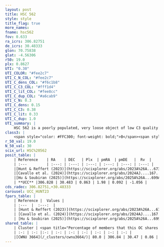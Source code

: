 ```yaml
---
layout: post
title: HSC 562
style: style
title_flag: true
more_names: 
fname: hsc562
fov: 0.633
ra_icrs: 306.82751
de_icrs: 30.48333
glon: 70.75838
glat: -4.56306
r50: 19.0
plx: 0.8627
UTI: "0.30"
UTI_COLOR: "#fee2c7"
UTI_C_N_COL: "#fee2c7"
UTI_C_dens_COL: "#f6c1b8"
UTI_C_C3_COL: "#fff1d4"
UTI_C_lit_COL: "#fee8cc"
UTI_C_dup_COL: "#a6cab9"
UTI_C_N: 0.3
UTI_C_dens: 0.15
UTI_C_C3: 0.38
UTI_C_lit: 0.33
UTI_C_dup: 1.0
UTI_summary: |
    HSC 562 is a poorly populated, very loose object of low C3 quality. It was recently reported in the literature. This object shares a large percentage of members with a later reported entry.
class3: |
    <span style="color: #FFC300; font-weight: bold;">B</span><span style="color: red; font-weight: bold;">C</span>
r_50_val: 19.0
N_50_val: 30
scix_url: HSC%20562
posit_table: |
    | Reference    | RA    | DEC   | Plx  | pmRA  | pmDE   |  Rv  |
    | :---         | :---: | :---: | :---: | :---: | :---: | :---: |
    |[Hunt & Reffert (2023)](https://scixplorer.org/abs/2023A%26A...673A.114H) | 306.833 | 30.626 | 0.88 | 1.954 | 0.142 | -14.045 |
    |[Cavallo et al. (2024)](https://scixplorer.org/abs/2024AJ....167...12C) | 306.732 | 30.312 | 0.884 | -- | -- | -- |
    |[Hu & Soubiran (2025)](https://scixplorer.org/abs/2025A%26A...699A.246H) | 306.732 | 30.312 | -- | -- | -- | -- |
    | **UCC** |306.828 | 30.483 | 0.863 | 1.98 | 0.092 | -1.056 | 
cds_radec: 306.82751,+30.48333
carousel: UCC_HUNT23
fpars_table: |
    | Reference |  Values |
    | :---  |  :---:  |
    | [Hunt & Reffert (2023)](https://scixplorer.org/abs/2023A%26A...673A.114H) | `AV50=1.496, diffAV50=1.53, MOD50=10.192, logAge50=8.72` |
    | [Cavallo et al. (2024)](https://scixplorer.org/abs/2024AJ....167...12C) | `AV50=1.23, dMod50=10.16, logAge50=9.01, [Fe/H]50=0.32` |
    | [Hu & Soubiran (2025)](https://scixplorer.org/abs/2025A%26A...699A.246H) | `MA22=0.06, MA23f=-0.03, MA23g=0.0, MZ23=0.14, MK24=-0.12, MF24=-0.08` |
shared_table: |
    | Cluster | <span title="Percentage of members that this OC shares with the ones listed">%</span>   | RA   | DEC   | Plx   | pmRA  | pmDE  | Rv | UTI |
    | :-: | :-: |:-: | :-: | :-: | :-: | :-: | :-: | :-: |
    |[CWNU 3664](/_clusters/cwnu3664/)| 80.0 | 306.84 | 30.47 | 0.86 | 1.99 | 0.08 | -0.4 |0.0 |
---
```

